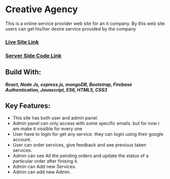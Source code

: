 
# Creative Agency
This is a online service provider web site for an it company. By this web site users can get his/her desire service provided by the company

### [Live Site Link](https://creative-agency-op.firebaseapp.com/) 
### [Server Side Code Link](https://github.com/raihan862/Creative-Agency-server)
## Build With:
 ***React, Node Js, express.js, mongoDB, Bootstrap, Firebase Authentication, Javascript, ES6, HTML5,  CSS3***

 ## Key Features:
 - This site has both user and admin panel.
 - Admin  panel can only access with some specific emails. but for now i am make it vissible for every one
 - User have to login for get any service. they can login using their google account.
 - User can order services, give feedback and see previous taken services.
 - Admin can see All the pending orders and update the status of a particular order after finising it.
 - Admin can Add new Services.
 - Admin can add new Admin.
